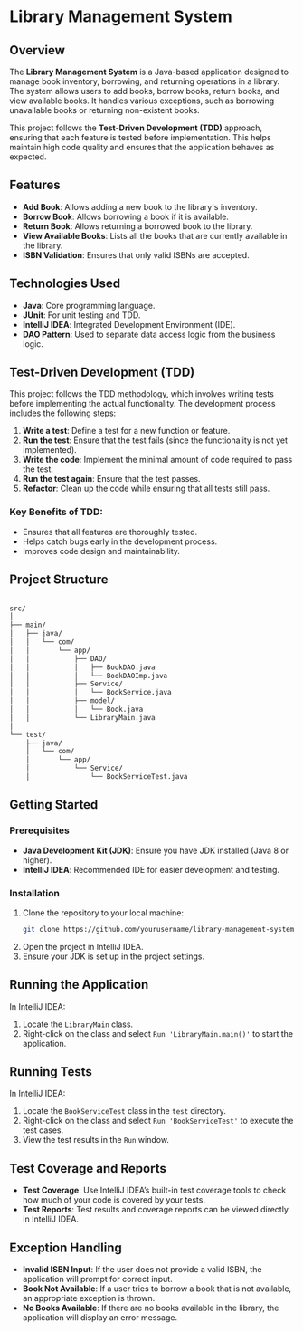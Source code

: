 # Library Management System

## Overview
The **Library Management System** is a Java-based application designed to manage book inventory, borrowing, and returning operations in a library. The system allows users to add books, borrow books, return books, and view available books. It handles various exceptions, such as borrowing unavailable books or returning non-existent books.

This project follows the **Test-Driven Development (TDD)** approach, ensuring that each feature is tested before implementation. This helps maintain high code quality and ensures that the application behaves as expected.

## Features
- **Add Book**: Allows adding a new book to the library's inventory.
- **Borrow Book**: Allows borrowing a book if it is available.
- **Return Book**: Allows returning a borrowed book to the library.
- **View Available Books**: Lists all the books that are currently available in the library.
- **ISBN Validation**: Ensures that only valid ISBNs are accepted.

## Technologies Used
- **Java**: Core programming language.
- **JUnit**: For unit testing and TDD.
- **IntelliJ IDEA**: Integrated Development Environment (IDE).
- **DAO Pattern**: Used to separate data access logic from the business logic.

## Test-Driven Development (TDD)
This project follows the TDD methodology, which involves writing tests before implementing the actual functionality. The development process includes the following steps:
1. **Write a test**: Define a test for a new function or feature.
2. **Run the test**: Ensure that the test fails (since the functionality is not yet implemented).
3. **Write the code**: Implement the minimal amount of code required to pass the test.
4. **Run the test again**: Ensure that the test passes.
5. **Refactor**: Clean up the code while ensuring that all tests still pass.

### Key Benefits of TDD:
- Ensures that all features are thoroughly tested.
- Helps catch bugs early in the development process.
- Improves code design and maintainability.

## Project Structure

```bash

src/
│
├── main/
│   ├── java/
│   │   └── com/
│   │       └── app/
│   │           ├── DAO/
│   │           │   ├── BookDAO.java
│   │           │   └── BookDAOImp.java
│   │           ├── Service/
│   │           │   └── BookService.java
│   │           ├── model/
│   │           │   └── Book.java
│   │           └── LibraryMain.java
│
└── test/
    ├── java/
    │   └── com/
    │       └── app/
    │           └── Service/
    │               └── BookServiceTest.java
```


## Getting Started

### Prerequisites
- **Java Development Kit (JDK)**: Ensure you have JDK installed (Java 8 or higher).
- **IntelliJ IDEA**: Recommended IDE for easier development and testing.

### Installation
1. Clone the repository to your local machine:
   ```bash
   git clone https://github.com/yourusername/library-management-system.git
2. Open the project in IntelliJ IDEA.
3. Ensure your JDK is set up in the project settings.

## Running the Application

In IntelliJ IDEA:
1. Locate the `LibraryMain` class.
2. Right-click on the class and select `Run 'LibraryMain.main()'` to start the application.

## Running Tests

In IntelliJ IDEA:
1. Locate the `BookServiceTest` class in the `test` directory.
2. Right-click on the class and select `Run 'BookServiceTest'` to execute the test cases.
3. View the test results in the `Run` window.

## Test Coverage and Reports

- **Test Coverage**: Use IntelliJ IDEA’s built-in test coverage tools to check how much of your code is covered by your tests.
- **Test Reports**: Test results and coverage reports can be viewed directly in IntelliJ IDEA.

## Exception Handling

- **Invalid ISBN Input**: If the user does not provide a valid ISBN, the application will prompt for correct input.
- **Book Not Available**: If a user tries to borrow a book that is not available, an appropriate exception is thrown.
- **No Books Available**: If there are no books available in the library, the application will display an error message.

